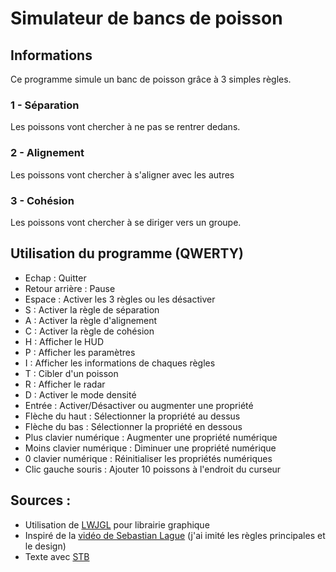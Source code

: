 # Simulateur de bancs de poisson

## Informations

Ce programme simule un banc de poisson grâce à 3 simples règles.

### 1 - Séparation

Les poissons vont chercher à ne pas se rentrer dedans.

### 2 - Alignement

Les poissons vont chercher à s'aligner avec les autres

### 3 - Cohésion

Les poissons vont chercher à se diriger vers un groupe.

## Utilisation du programme (QWERTY)

- Echap : Quitter
- Retour arrière : Pause
- Espace : Activer les 3 règles ou les désactiver
- S : Activer la règle de séparation
- A : Activer la règle d'alignement
- C : Activer la règle de cohésion
- H : Afficher le HUD
- P : Afficher les paramètres
- I : Afficher les informations de chaques règles
- T : Cibler d'un poisson
- R : Afficher le radar
- D : Activer le mode densité
- Entrée : Activer/Désactiver ou augmenter une propriété
- Flèche du haut : Sélectionner la propriété au dessus
- Flèche du bas : Sélectionner la propriété en dessous
- Plus clavier numérique : Augmenter une propriété numérique
- Moins clavier numérique : Diminuer une propriété numérique
- 0 clavier numérique : Réinitialiser les propriétés numériques
- Clic gauche souris : Ajouter 10 poissons à l'endroit du curseur 

## Sources :

- Utilisation de [LWJGL](https://www.lwjgl.org/) pour librairie graphique
- Inspiré de la [vidéo de Sebastian Lague](https://www.youtube.com/watch?v=bqtqltqcQhw) (j'ai imité les règles principales et le design)
- Texte avec [STB](https://github.com/LWJGL/lwjgl3/tree/master/modules/samples/src/test/java/org/lwjgl/demo/stb)